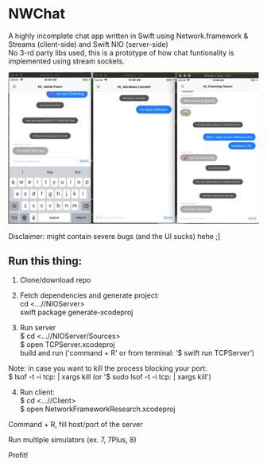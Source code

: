 # NWChat

A highly incomplete chat app written in Swift using Network.framework & Streams (client-side) and Swift NIO (server-side) <br/>
No 3-rd party libs used, this is a prototype of how chat funtionality is implemented using stream sockets. <br/>

![alt text](https://github.com/oleh-zayats/NWChat/blob/master/Screenshots/chat_screenshot.png)

Disclaimer: might contain severe bugs (and the UI sucks) hehe ;]

## Run this thing:

1. Clone/download repo

2. Fetch dependencies and generate project: <br/>
cd <…/<project directory>/NIOServer> <br/>
swift package generate-xcodeproj <br/>

3. Run server <br/>
$ cd <…/<project directory>/NIOServer/Sources> <br/>
$ open TCPServer.xcodeproj <br/>
build and run ('command + R' or from terminal: ‘$ swift run TCPServer’) <br/>

Note: in case you want to kill the process blocking your port: <br/>
$ lsof -t -i tcp:<port> | xargs kill (or '$ sudo lsof -t -i tcp: <port> | xargs kill')

4. Run client: <br/>
$ cd <…/<project directory>/Client> <br/>
$ open NetworkFrameworkResearch.xcodeproj <br/>

Command + R, fill host/port of the server

Run multiple simulators (ex. 7, 7Plus, 8)

Profit!
